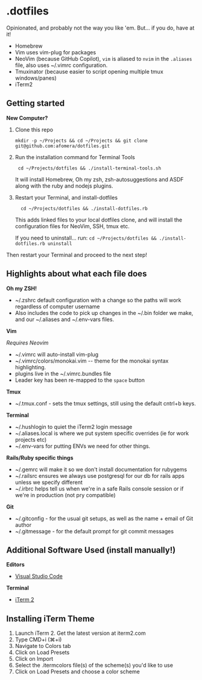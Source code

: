 # .dotfiles

Opinionated, and probably not the way you like 'em. But... if you do, have at it!

- Homebrew
- Vim uses vim-plug for packages
- NeoVim (because GitHub Copilot), `vim` is aliased to `nvim` in the `.aliases` file, also uses ~/.vimrc configuration.
- Tmuxinator (because easier to script opening multiple tmux windows/panes)
- iTerm2

## Getting started

**New Computer?**

1. Clone this repo

   ```
   mkdir -p ~/Projects && cd ~/Projects && git clone git@github.com:afomera/dotfiles.git
   ```

2. Run the installation command for Terminal Tools

   ```
    cd ~/Projects/dotfiles && ./install-terminal-tools.sh
   ```

   It will install Homebrew, Oh my zsh, zsh-autosuggestions and ASDF along with the ruby and nodejs plugins.

3. Restart your Terminal, and install-dotfiles

   ```
     cd ~/Projects/dotfiles && ./install-dotfiles.rb
   ```

   This adds linked files to your local dotfiles clone, and will install the configuration files for NeoVim, SSH, tmux etc.

   If you need to uninstall... run: `cd ~/Projects/dotfiles && ./install-dotfiles.rb uninstall`

Then restart your Terminal and proceed to the next step!

## Highlights about what each file does

**Oh my ZSH!**

- ~/.zshrc default configuration with a change so the paths will work regardless of computer username
- Also includes the code to pick up changes in the ~/.bin folder we make, and our ~/.aliases and ~/.env-vars files.

**Vim**

_Requires Neovim_

- ~/.vimrc will auto-install vim-plug
- ~/.vimrc/colors/monokai.vim -- theme for the monokai syntax highlighting.
- plugins live in the ~/.vimrc.bundles file
- Leader key has been re-mapped to the `space` button

**Tmux**

- ~/.tmux.conf - sets the tmux settings, still using the default cntrl+b keys.

**Terminal**

- ~/.hushlogin to quiet the iTerm2 login message
- ~/.aliases.local is where we put system specific overrides (ie for work projects etc)
- ~/.env-vars for putting ENVs we need for other things.

**Rails/Ruby specific things**

- ~/.gemrc will make it so we don't install documentation for rubygems
- ~/.railsrc ensures we always use postgresql for our db for rails apps unless we specify different
- ~/.irbrc helps tell us when we're in a safe Rails console session or if we're in production (not pry compatible)

**Git**

- ~/.gitconfig - for the usual git setups, as well as the name + email of Git author
- ~/.gitmessage - for the default prompt for git commit messages

## Additional Software Used (install manually!)

**Editors**

- [Visual Studio Code](https://code.visualstudio.com)

**Terminal**

- [iTerm 2](https://www.iterm2.com/)

## Installing iTerm Theme

1. Launch iTerm 2. Get the latest version at iterm2.com
2. Type CMD+i (⌘+i)
3. Navigate to Colors tab
4. Click on Load Presets
5. Click on Import
6. Select the .itermcolors file(s) of the scheme(s) you'd like to use
7. Click on Load Presets and choose a color scheme
